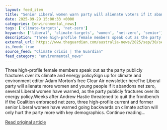 ```yaml
---
layout: feed_item
title: "Senior Liberal women warn party will alienate voters if it abandons net zero as Andrew Hastie urges"
date: 2025-09-29 15:00:33 +0000
categories: [environmental_news]
tags: ['climate-targets', 'net-zero']
keywords: ['liberal', 'climate-targets', 'women', 'net-zero', 'senior']
description: "Three high-profile female members speak out as the party publicly fractures over its climate and energy policySign up for climate and environment editor Adam..."
external_url: https://www.theguardian.com/australia-news/2025/sep/30/senior-liberal-party-women-maria-kovacic-warn-will-alienate-more-voters-abandons-net-zero
is_feed: true
source_feed: "Climate crisis | The Guardian"
feed_category: "environmental_news"
---
```


Three high-profile female members speak out as the party publicly fractures over its climate and energy policySign up for climate and environment editor Adam Morton’s free Clear Air newsletter hereThe Liberal party will alienate more women and young people if it abandons net zero, several Liberal women have warned, as the party publicly fractures over its energy policy.Weeks after Andrew Hastie threatened to quit the frontbench if the Coalition embraced net zero, three high-profile current and former senior Liberal women have warned going backwards on climate action will only hurt the party more with key demographics. Continue reading...

[Read original article](https://www.theguardian.com/australia-news/2025/sep/30/senior-liberal-party-women-maria-kovacic-warn-will-alienate-more-voters-abandons-net-zero)
